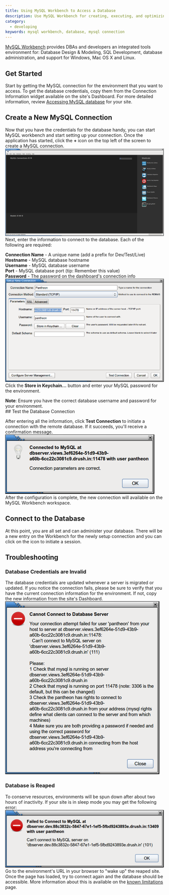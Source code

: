 ```yaml
---
title: Using MySQL Workbench to Access a Database
description: Use MySQL Workbench for creating, executing, and optimizing SQL queries.
category:
  - developing
keywords: mysql workbench, database, mysql connection
---
```

[MySQL Workbench](http://dev.mysql.com/downloads/tools/workbench/) provides DBAs and developers an integrated tools environment for: Database Design & Modeling, SQL Development, database administration, and support for Windows, Mac OS X and Linux.

## Get Started

Start by getting the MySQL connection for the environment that you want to access. To get the database credentials, copy them from the Connection Information widget available on the site's Dashboard. For more detailed information, review [Accessing MySQL database](/docs/articles/local/accessing-mysql-databases/) for your site.

## Create a New MySQL Connection

Now that you have the credentials for the database handy, you can start MySQL workbench and start setting up your connection. Once the application has started, click the **+** icon on the top left of the screen to create a MySQL connection.<br />
 ![](/source/docs/assets/images/desk_images/224665.png)​
Next, enter the information to connect to the database. Each of the following are required:

**Connection Name** - A unique name (add a prefix for Dev/Test/Live)  
**Hostname** - MySQL database hostname  
**Username** - MySQL database username  
**Port** - MySQL database port (tip: Remember this value)  
**Password** - The password on the dashboard's connection info<br />
![Create a saved connection](/source/docs/assets/images/desk_images/224652.png)
Click the **Store in Keychain...** button and enter your MySQL password for the environment.

<div class="alert alert-warning" role="alert">
<strong>Note</strong>: Ensure you have the correct database username and password for your environment.
</div>
## Test the Database Connection

After entering all the information, click **Test Connection** to initiate a connection with the remote database. If it succeeds, you'll receive a confirmation message.<br />
![Test a saved connection](/source/docs/assets/images/desk_images/224669.png)<br />
After the configuration is complete, the new connection will available on the MySQL Workbench workspace. 

## Connect to the Database

At this point, you are all set and can administer your database. There will be a new entry on the Workbench for the newly setup connection and you can click on the icon to initiate a session.


## Troubleshooting

### Database Credentials are Invalid

The database credentials are updated whenever a server is migrated or updated. If you notice the connection fails, please be sure to verify that you have the current connection information for the environment. If not, copy the new information from the site's Dashboard.<br />
![](/source/docs/assets/images/desk_images/224670.png)​

### Database is Reaped

To conserve resources, environments will be spun down after about two hours of inactivity. If your site is in  sleep mode you may get the following error:<br />
![](/source/docs/assets/images/desk_images/224763.png)​<br />
Go to the environment's URL in your browser to "wake up" the reaped site. Once the page has loaded, try to connect again and the database should be accessible. More information about this is available on the [known limitations](/docs/articles/sites/known-limitations) page.
